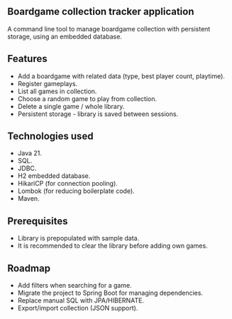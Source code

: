## Boardgame collection tracker application

A command line tool to manage boardgame collection with persistent storage, using an embedded database.

## Features

* Add a boardgame with related data (type, best player count, playtime).
* Register gameplays.
* List all games in collection.
* Choose a random game to play from collection.
* Delete a single game / whole library.
* Persistent storage - library is saved between sessions.

## Technologies used

* Java 21.
* SQL.
* JDBC.
* H2 embedded database.
* HikariCP (for connection pooling).
* Lombok (for reducing boilerplate code).
* Maven.

## Prerequisites

* Library is prepopulated with sample data.
* It is recommended to clear the library before adding own games.

## Roadmap
* Add filters when searching for a game.
* Migrate the project to Spring Boot for managing dependencies.
* Replace manual SQL with JPA/HIBERNATE.
* Export/import collection (JSON support).
